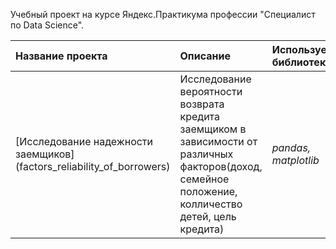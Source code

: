 Учебный проект на курсе Яндекс.Практикума профессии "Специалист по Data Science".

| Название проекта | Описание | Используемые библиотеки | 
| :---------------------- | :---------------------- | :---------------------- |
| [Исследование надежности заемщиков] (factors_reliability_of_borrowers) | Исследование вероятности возврата кредита заемщиком в зависимости от различных факторов(доход, семейное положение, колличество детей, цель кредита)| *pandas, matplotlib* |
